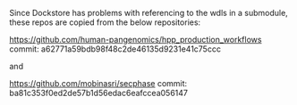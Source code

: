 Since Dockstore has problems with referencing to the wdls in a submodule, these repos are copied from the below repositories:

https://github.com/human-pangenomics/hpp_production_workflows
commit: a62771a59bdb98f48c2de46135d9231e41c75ccc

and

https://github.com/mobinasri/secphase
commit: ba81c353f0ed2de57b1d56edac6eafccea056147
